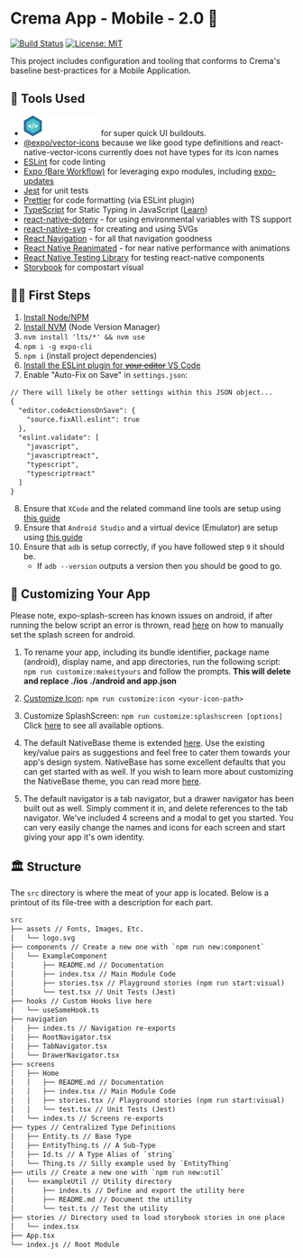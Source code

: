 # Crema App - Mobile - 2.0 📱

[![Build Status](https://github.com/cremalab/crema-app-mobile/workflows/CI/badge.svg)](https://github.com/cremalab/crema-app-mobile/actions)
[![License: MIT](https://img.shields.io/badge/License-MIT-yellow.svg)](https://opensource.org/licenses/MIT)

This project includes configuration and tooling that conforms to Crema's baseline best-practices for a Mobile Application.

## 🧰 Tools Used

- [![Native Base Logo](./public/assets/nativebase.svg)](https://nativebase.io/) for super quick UI buildouts.
- [@expo/vector-icons](https://docs.expo.dev/guides/icons/#expovector-icons) because we like good type definitions and react-native-vector-icons currently does not have types for its icon names
- [ESLint](https://eslint.org) for code linting
- [Expo (Bare Workflow)](https://docs.expo.dev/bare/exploring-bare-workflow/) for leveraging expo modules, including [expo-updates](https://docs.expo.dev/versions/latest/sdk/updates/)
- [Jest](https://jestjs.io) for unit tests
- [Prettier](https://prettier.io) for code formatting (via ESLint plugin)
- [TypeScript](http://www.typescriptlang.org) for Static Typing in JavaScript ([Learn](http://www.typescriptlang.org/docs/handbook/basic-types.html))
- [react-native-dotenv](https://github.com/goatandsheep/react-native-dotenv) - for using environmental variables with TS support
- [react-native-svg](react-native-svg) - for creating and using SVGs
- [React Navigation](https://reactnavigation.org/) - for all that navigation goodness
- [React Native Reanimated](https://docs.swmansion.com/react-native-reanimated/docs/) - for near native performance with animations
- [React Native Testing Library](https://callstack.github.io/react-native-testing-library/) for testing react-native components
- [Storybook](https://storybook.js.org) for compostart visual

## 👟👟 First Steps

1. [Install Node/NPM](https://nodejs.org/en/)
2. [Install NVM](https://github.com/creationix/nvm#installation-and-update) (Node Version Manager)
3. `nvm install 'lts/*' && nvm use`
4. `npm i -g expo-cli`
5. `npm i` (install project dependencies)
6. [Install the ESLint plugin for ~~your editor~~ VS Code](https://marketplace.visualstudio.com/items?itemName=dbaeumer.vscode-eslint)
7. Enable "Auto-Fix on Save" in `settings.json`:

```
// There will likely be other settings within this JSON object...
{
  "editor.codeActionsOnSave": {
    "source.fixAll.eslint": true
  },
  "eslint.validate": [
    "javascript",
    "javascriptreact",
    "typescript",
    "typescriptreact"
  ]
}
```

8. Ensure that `XCode` and the related command line tools are setup using [this guide](https://docs.expo.io/versions/latest/workflow/ios-simulator/)
9. Ensure that `Android Studio` and a virtual device (Emulator) are setup using [this guide](https://docs.expo.io/versions/v37.0.0/workflow/android-studio-emulator/)
10. Ensure that `adb` is setup correctly, if you have followed step `9` it should be.
    - If `adb --version` outputs a version then you should be good to go.

## 🎨 Customizing Your App

Please note, expo-splash-screen has known issues on android, if after running the below script an error is thrown, read [here](https://github.com/expo/expo/tree/main/packages/expo-splash-screen#-configure-android) on how to manually set the splash screen for android.

1. To rename your app, including its bundle identifier, package name (android), display name, and app directories, run the following script: `npm run customize:makeityours` and follow the prompts. **This will delete and replace ./ios ./android and app.json**

2. [Customize Icon](https://github.com/martiliones/icon-set-creator): `npm run customize:icon <your-icon-path>`
3. Customize SplashScreen: `npm run customize:splashscreen [options]` Click [here](https://github.com/expo/expo-cli/tree/master/unlinked-packages/configure-splash-screen#-usage) to see all available options.
4. The default NativeBase theme is extended [here](./src/theme/index.tsx). Use the existing key/value pairs as suggestions and feel free to cater them towards your app's design system. NativeBase has some excellent defaults that you can get started with as well. If you wish to learn more about customizing the NativeBase theme, you can read more [here](https://docs.nativebase.io/customizing-theme).
5. The default navigator is a tab navigator, but a drawer navigator has been built out as well. Simply comment it in, and delete references to the tab navigator. We've included 4 screens and a modal to get you started. You can very easily change the names and icons for each screen and start giving your app it's own identity.

## 🏛 Structure

The `src` directory is where the meat of your app is located. Below is a printout of its file-tree with a description for each part.

```
src
├── assets // Fonts, Images, Etc.
│   └── logo.svg
├── components // Create a new one with `npm run new:component`
│   └── ExampleComponent
│       ├── README.md // Documentation
│       ├── index.tsx // Main Module Code
│       ├── stories.tsx // Playground stories (npm run start:visual)
│       └── test.tsx // Unit Tests (Jest)
├── hooks // Custom Hooks live here
│   └── useSomeHook.ts
├── navigation
│   ├── index.ts // Navigation re-exports
│   ├── RootNavigator.tsx
│   ├── TabNavigator.tsx
│   └── DrawerNavigator.tsx
├── screens
│   ├── Home
│   │   ├── README.md // Documentation
│   │   ├── index.tsx // Main Module Code
│   │   ├── stories.tsx // Playground stories (npm run start:visual)
│   │   └── test.tsx // Unit Tests (Jest)
│   └── index.ts // Screens re-exports
├── types // Centralized Type Definitions
│   ├── Entity.ts // Base Type
│   ├── EntityThing.ts // A Sub-Type
│   ├── Id.ts // A Type Alias of `string`
│   └── Thing.ts // Silly example used by `EntityThing`
├── utils // Create a new one with `npm run new:util`
│   └── exampleUtil // Utility directory
│       ├── index.ts // Define and export the utility here
│       ├── README.md // Document the utility
│       └── test.ts // Test the utility
├── stories // Directory used to load storybook stories in one place
│   └── index.tsx
├── App.tsx
└── index.js // Root Module
```

